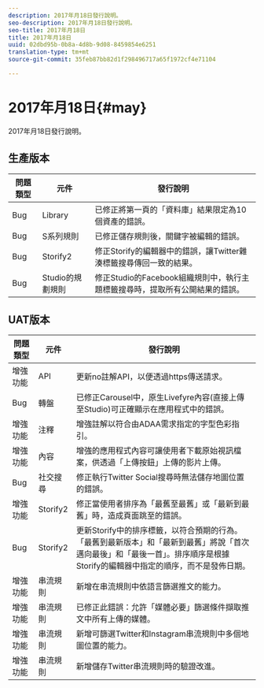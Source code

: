 ```yaml
---
description: 2017年月18日發行說明。
seo-description: 2017年月18日發行說明。
seo-title: 2017年月18日
title: 2017年月18日
uuid: 02dbd95b-0b8a-4d8b-9d08-8459854e6251
translation-type: tm+mt
source-git-commit: 35feb87bb82d1f298496717a65f1972cf4e71104

---
```



# 2017年月18日{#may}

2017年月18日發行說明。

## 生產版本

| **問題類型** | **元件** | **發行說明** |
|---|---|---|
| Bug | Library | 已修正將第一頁的「資料庫」結果限定為10個資產的錯誤。 |
| Bug | S系列規則 | 已修正儲存規則後，關鍵字被編輯的錯誤。 |
| Bug | Storify2 | 修正Storify的編輯器中的錯誤，讓Twitter雜湊標籤搜尋傳回一致的結果。 |
| Bug | Studio的規劃規則 | 修正Studio的Facebook組織規則中，執行主題標籤搜尋時，提取所有公開結果的錯誤。 |

## UAT版本

| **問題類型** | **元件** | **發行說明** |
|---|---|---|
| 增強功能 | API | 更新no註解API，以便透過https傳送請求。 |
| Bug | 轉盤 | 已修正Carousel中，原生Livefyre內容(直接上傳至Studio)可正確顯示在應用程式中的錯誤。 |
| 增強功能 | 注釋 | 增強註解以符合由ADAA需求指定的字型色彩指引。 |
| 增強功能 | 內容 | 增強的應用程式內容可讓使用者下載原始視訊檔案，供透過「上傳按鈕」上傳的影片上傳。 |
| Bug | 社交搜尋 | 修正執行Twitter Social搜尋時無法儲存地圖位置的錯誤。 |
| 增強功能 | Storify2 | 修正當使用者排序為「最舊至最舊」或「最新到最舊」時，造成頁面跳至的錯誤。 |
| Bug | Storify2 | 更新Storify中的排序標籤，以符合預期的行為。「最舊到最新版本」和「最新到最舊」將說「首次邁向最後」和「最後一首」。排序順序是根據Storify的編輯器中指定的順序，而不是發佈日期。 |
| 增強功能 | 串流規則 | 新增在串流規則中依語言篩選推文的能力。 |
| 增強功能 | 串流規則 | 已修正此錯誤：允許「媒體必要」篩選條件擷取推文中所有上傳的媒體。 |
| 增強功能 | 串流規則 | 新增可篩選Twitter和Instagram串流規則中多個地圖位置的能力。 |
| 增強功能 | 串流規則 | 新增儲存Twitter串流規則時的驗證改進。 |

